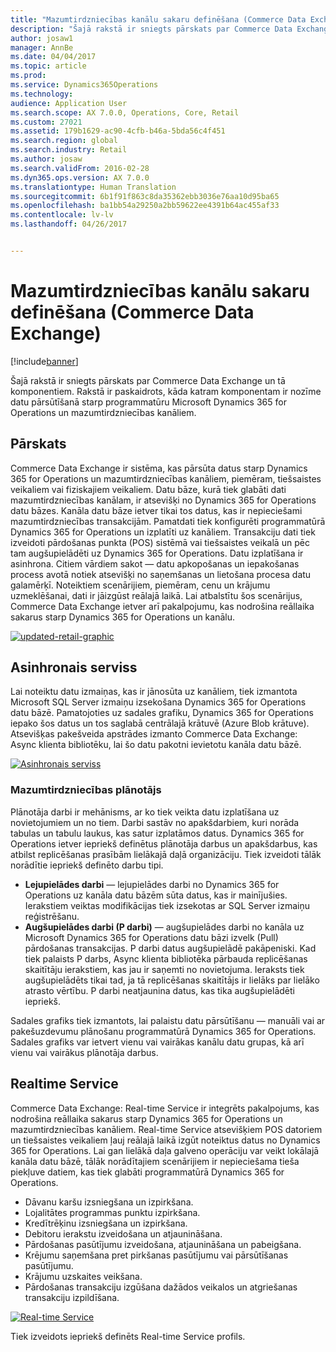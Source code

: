 ```yaml
---
title: "Mazumtirdzniecības kanālu sakaru definēšana (Commerce Data Exchange)"
description: "Šajā rakstā ir sniegts pārskats par Commerce Data Exchange un tā komponentiem. Rakstā ir paskaidrots, kāda katram komponentam ir nozīme datu pārsūtīšanā starp programmatūru Microsoft Dynamics 365 for Operations un mazumtirdzniecības kanāliem."
author: josaw1
manager: AnnBe
ms.date: 04/04/2017
ms.topic: article
ms.prod: 
ms.service: Dynamics365Operations
ms.technology: 
audience: Application User
ms.search.scope: AX 7.0.0, Operations, Core, Retail
ms.custom: 27021
ms.assetid: 179b1629-ac90-4cfb-b46a-5bda56c4f451
ms.search.region: global
ms.search.industry: Retail
ms.author: josaw
ms.search.validFrom: 2016-02-28
ms.dyn365.ops.version: AX 7.0.0
ms.translationtype: Human Translation
ms.sourcegitcommit: 6b1f91f863c8da35362ebb3036e76aa10d95ba65
ms.openlocfilehash: ba1bb54a29250a2bb59622ee4391b64ac455af33
ms.contentlocale: lv-lv
ms.lasthandoff: 04/26/2017


---
```


# <a name="define-retail-channel-communications-commerce-data-exchange"></a>Mazumtirdzniecības kanālu sakaru definēšana (Commerce Data Exchange)

[!include[banner](../includes/banner.md)]


Šajā rakstā ir sniegts pārskats par Commerce Data Exchange un tā komponentiem. Rakstā ir paskaidrots, kāda katram komponentam ir nozīme datu pārsūtīšanā starp programmatūru Microsoft Dynamics 365 for Operations un mazumtirdzniecības kanāliem.

<a name="overview"></a>Pārskats
--------

Commerce Data Exchange ir sistēma, kas pārsūta datus starp Dynamics 365 for Operations un mazumtirdzniecības kanāliem, piemēram, tiešsaistes veikaliem vai fiziskajiem veikaliem. Datu bāze, kurā tiek glabāti dati mazumtirdzniecības kanālam, ir atsevišķi no Dynamics 365 for Operations datu bāzes. Kanāla datu bāze ietver tikai tos datus, kas ir nepieciešami mazumtirdzniecības transakcijām. Pamatdati tiek konfigurēti programmatūrā Dynamics 365 for Operations un izplatīti uz kanāliem. Transakciju dati tiek izveidoti pārdošanas punkta (POS) sistēmā vai tiešsaistes veikalā un pēc tam augšupielādēti uz Dynamics 365 for Operations. Datu izplatīšana ir asinhrona. Citiem vārdiem sakot — datu apkopošanas un iepakošanas process avotā notiek atsevišķi no saņemšanas un lietošana procesa datu galamērķī. Noteiktiem scenārijiem, piemēram, cenu un krājumu uzmeklēšanai, dati ir jāizgūst reālajā laikā. Lai atbalstītu šos scenārijus, Commerce Data Exchange ietver arī pakalpojumu, kas nodrošina reāllaika sakarus starp Dynamics 365 for Operations un kanālu. 

[![updated-retail-graphic](./media/updated-retail-graphic.png)](./media/updated-retail-graphic.png)  

## <a name="async-service"></a>Asinhronais serviss
Lai noteiktu datu izmaiņas, kas ir jānosūta uz kanāliem, tiek izmantota Microsoft SQL Server izmaiņu izsekošana Dynamics 365 for Operations datu bāzē. Pamatojoties uz sadales grafiku, Dynamics 365 for Operations iepako šos datus un tos saglabā centrālajā krātuvē (Azure Blob krātuve). Atsevišķas pakešveida apstrādes izmanto Commerce Data Exchange: Async klienta bibliotēku, lai šo datu pakotni ievietotu kanāla datu bāzē. 

[![Asinhronais serviss](./media/async-300x239.png)](./media/async.png)

### <a name="retail-scheduler"></a>Mazumtirdzniecības plānotājs

Plānotāja darbi ir mehānisms, ar ko tiek veikta datu izplatīšana uz novietojumiem un no tiem. Darbi sastāv no apakšdarbiem, kuri norāda tabulas un tabulu laukus, kas satur izplatāmos datus. Dynamics 365 for Operations ietver iepriekš definētus plānotāja darbus un apakšdarbus, kas atbilst replicēšanas prasībām lielākajā daļā organizāciju. Tiek izveidoti tālāk norādītie iepriekš definēto darbu tipi.

-   **Lejupielādes darbi** — lejupielādes darbi no Dynamics 365 for Operations uz kanāla datu bāzēm sūta datus, kas ir mainījušies. Ierakstiem veiktas modifikācijas tiek izsekotas ar SQL Server izmaiņu reģistrēšanu.
-   **Augšupielādes darbi (P darbi)** — augšupielādes darbi no kanāla uz Microsoft Dynamics 365 for Operations datu bāzi izvelk (Pull) pārdošanas transakcijas. P darbi datus augšupielādē pakāpeniski. Kad tiek palaists P darbs, Async klienta bibliotēka pārbauda replicēšanas skaitītāju ierakstiem, kas jau ir saņemti no novietojuma. Ieraksts tiek augšupielādēts tikai tad, ja tā replicēšanas skaitītājs ir lielāks par lielāko atrasto vērtību. P darbi neatjaunina datus, kas tika augšupielādēti iepriekš.

Sadales grafiks tiek izmantots, lai palaistu datu pārsūtīšanu — manuāli vai ar pakešuzdevumu plānošanu programmatūrā Dynamics 365 for Operations. Sadales grafiks var ietvert vienu vai vairākas kanālu datu grupas, kā arī vienu vai vairākus plānotāja darbus.

## <a name="realtime-service"></a>Realtime Service
Commerce Data Exchange: Real-time Service ir integrēts pakalpojums, kas nodrošina reāllaika sakarus starp Dynamics 365 for Operations un mazumtirdzniecības kanāliem. Real-time Service atsevišķiem POS datoriem un tiešsaistes veikaliem ļauj reālajā laikā izgūt noteiktus datus no Dynamics 365 for Operations. Lai gan lielākā daļa galveno operāciju var veikt lokālajā kanāla datu bāzē, tālāk norādītajiem scenārijiem ir nepieciešama tieša piekļuve datiem, kas tiek glabāti programmatūrā Dynamics 365 for Operations.

-   Dāvanu karšu izsniegšana un izpirkšana.
-   Lojalitātes programmas punktu izpirkšana.
-   Kredītrēķinu izsniegšana un izpirkšana.
-   Debitoru ierakstu izveidošana un atjaunināšana.
-   Pārdošanas pasūtījumu izveidošana, atjaunināšana un pabeigšana.
-   Krējumu saņemšana pret pirkšanas pasūtījumu vai pārsūtīšanas pasūtījumu.
-   Krājumu uzskaites veikšana.
-   Pārdošanas transakciju izgūšana dažādos veikalos un atgriešanas transakciju izpildīšana.

[![Real-time Service](./media/rts.png)](./media/rts.png) 

Tiek izveidots iepriekš definēts Real-time Service profils.





